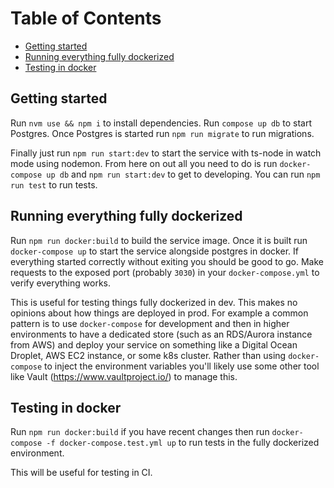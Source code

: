 # Table of Contents

- [Getting started](#getting-started)
- [Running everything fully dockerized](#running-everything-fully-dockerized)
- [Testing in docker](#testing-in-docker)

## Getting started

Run `nvm use && npm i` to install dependencies. Run `compose up db` to start Postgres. Once Postgres is started run `npm run migrate` to run migrations.

Finally just run `npm run start:dev` to start the service with ts-node in watch mode using nodemon. From here on out all you need to do is run `docker-compose up db` and `npm run start:dev` to get to developing. You can run `npm run test` to run tests.

## Running everything fully dockerized

Run `npm run docker:build` to build the service image. Once it is built run `docker-compose up` to start the service alongside postgres in docker. If everything started correctly without exiting you should be good to go. Make requests to the exposed port (probably `3030`) in your `docker-compose.yml` to verify everything works.

This is useful for testing things fully dockerized in dev. This makes no opinions about how things are deployed in prod. For example a common pattern is to use `docker-compose` for development and then in higher environments to have a dedicated store (such as an RDS/Aurora instance from AWS) and deploy your service on something like a Digital Ocean Droplet, AWS EC2 instance, or some k8s cluster. Rather than using `docker-compose` to inject the environment variables you'll likely use some other tool like Vault (https://www.vaultproject.io/) to manage this.

## Testing in docker

Run `npm run docker:build` if you have recent changes then run `docker-compose -f docker-compose.test.yml up` to run tests in the fully dockerized environment.

This will be useful for testing in CI.
